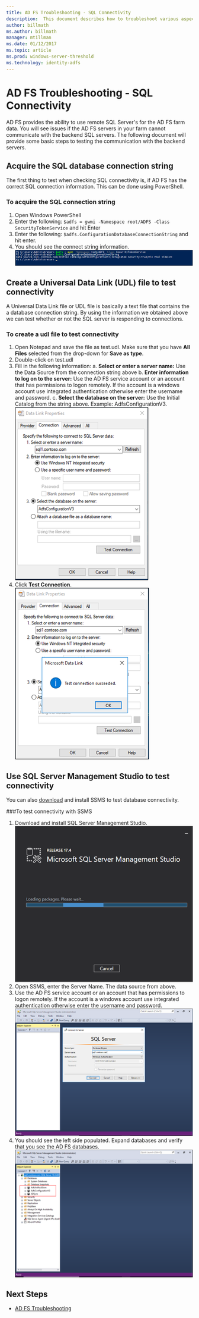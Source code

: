 ```yaml
---
title: AD FS Troubleshooting - SQL Connectivity
description:  This document describes how to troubleshoot various aspects of AD FS
author: billmath
ms.author: billmath
manager: mtillman
ms.date: 01/12/2017
ms.topic: article
ms.prod: windows-server-threshold
ms.technology: identity-adfs
---
```


# AD FS Troubleshooting - SQL Connectivity
AD FS provides the ability to use remote SQL Server's for the AD FS farm data.  You will see issues if the AD FS servers in your farm cannot communicate with the backend SQL servers.  The following document will provide some basic steps to testing the communication with the backend servers.

## Acquire the SQL database connection string
The first thing to test when checking SQL connectivity is, if AD FS has the correct SQL connection information.  This can be done using PowerShell.

### To acquire the SQL connection string
1.  Open Windows PowerShell
2. Enter the following: `$adfs = gwmi -Namespace root/ADFS -Class SecurityTokenService` and hit Enter
3. Enter the following:  `$adfs.ConfigurationDatabaseConnectionString` and hit enter.
4. You should see the connect string information.
![](media/ad-fs-tshoot-sql/sql2.png)

## Create a Universal Data Link (UDL) file to test connectivity
A Universal Data Link file or UDL file is basically a text file that contains the a database connection string.  By using the information we obtained above we can test whether or not the SQL server is responding to connections.

### To create a udl file to test connectivity

1. Open Notepad and save the file as test.udl.  Make sure that you have **All Files** selected from the drop-down for **Save as type**.
2. Double-click on test.udl
3. Fill in the following information:
    a. **Select or enter a server name:**  Use the Data Source from the connection string above
    b. **Enter information to log on to the server:**  Use the AD FS service account or an account that has permissions to logon remotely.  If the account is a windows account use integrated authentication otherwise enter the username and password.
    c. **Select the database on the server:** Use the Initial Catalog from the string above.  Example:  AdfsConfigurationV3.
![Test Connection](media/ad-fs-tshoot-sql/sql4.png)
1. Click **Test Connection**.</br>
![Success](media/ad-fs-tshoot-sql/sql3.png)

## Use SQL Server Management Studio to test connectivity
You can also [download](https://go.microsoft.com/fwlink/?linkid=864329) and install SSMS to test database connectivity.

###To test connectivity with SSMS
1. Download and install SQL Server Management Studio.
![Install](media/ad-fs-tshoot-sql/sql5.png)
1. Open SSMS, enter the Server Name.  The data source from above.
2. Use the AD FS service account or an account that has permissions to logon remotely.  If the account is a windows account use integrated authentication otherwise enter the username and password.
![Connect](media/ad-fs-tshoot-sql/sql6.png)
1. You should see the left side populated.  Expand databases and verify that you see the AD FS databases.
![AD FS databases](media/ad-fs-tshoot-sql/sql7.png)

## Next Steps

- [AD FS Troubleshooting](ad-fs-tshoot-overview.md)